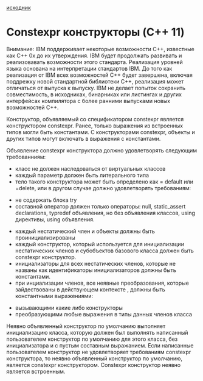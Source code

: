 [исходник](https://www.ibm.com/docs/en/zos/2.3.0?topic=only-constexpr-constructors-c11 "взято отсюда")

# Constexpr конструкторы (C++ 11) #

Внимание: IBM поддерживает некоторые возможности C++, известные как C++ 0x до их утверждения. IBM будет продолжать развивать и реализовавать возможности этого стандарта. Реализация уровней языка основана на интерпретации стандартов IBM. До того как реализация от IBM всех возможностей C++ будет завершена, включая поддрежку новой стандартной библиотеки C++, реализация может отличаться от выпуска к выпуску. IBM не делает попыток сохранить совместимость, в исходниках, бинарниках или листингах и других интерфейсах компилятора с более ранними выпусками новых возможностей C++.

Конструктор, объявляемый со спецификатором constexpr является конструктором  constexpr. Ранее, только выражения из встроенных типов могли быть константами. С конструкторами constexpr, объекты и других типов могут включать в выражения с константами.

Объявление constexpr конструктора должно удовлетворять следующим требованниям:
- класс не должен наследоваться от виртуальных классов
- каждый параметр должен быть литерального типа
- тело такого конструктора может быть определено как = default или =delete, или в другом случае должно удовлетворять требованиям:
* не содержать блока try
* составной оператор должен только операторы: null, static_assert declarations, typredef объявления, но без объявления классов, using директивы, using объявления.
- каждый нестатический член и объекты должны быть проинициализированы
- каждый конструктор, который используется для инициализации нестатических членов и субобъектов базового класса должен быть constexpr конструктор.
- инициализаторы для всех нестатических членов, которые не названы как идентификаторы инициализаторов должны быть константами.
- при инциализации членов, все неявные преобразования, которые зайдествованы в действующем контексте , должны быть константными выражениями:
* вызывающими какие либо конструкторы
* преобразующими любые выражения в типы данных членов класса

Неявно объявленный конструктор по умолчанию выполняет инициализацию класса, которую должен был выполнять написанный пользователем конструктор по умолчанию для этого класса, без инициализатора и с пустым составным выражанием. Если написанные пользователем конструктор не удовлетворяет требованиям constexpr конструктора, то неявно объявленный конструктор по умолчанию, является constexpr конструктором.
Constexpr конструктор неявно является встроенным.
 
